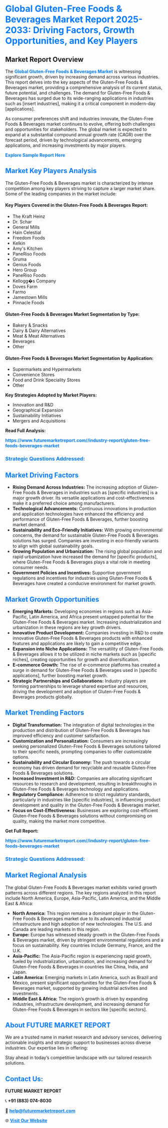 <h1 style="color: #007BFF;">Global Gluten-Free Foods & Beverages Market Report 2025-2033: Driving Factors, Growth Opportunities, and Key Players</h1>

<section id="overview">
<h2>Market Report Overview</h2>
<p>The <a href="https://www.futuremarketreport.com//industry-report/gluten-free-foods-beverages-market" style="color: #007BFF; text-decoration: none;"><strong>Global Gluten-Free Foods & Beverages Market</strong></a> is witnessing significant growth, driven by increasing demand across various industries. This report delves into the key aspects of the Gluten-Free Foods & Beverages market, providing a comprehensive analysis of its current status, future potential, and challenges. The demand for Gluten-Free Foods & Beverages has surged due to its wide-ranging applications in industries such as [insert industries], making it a critical component in modern-day [applications].</p>
<p>As consumer preferences shift and industries innovate, the Gluten-Free Foods & Beverages market continues to evolve, offering both challenges and opportunities for stakeholders. The global market is expected to expand at a substantial compound annual growth rate (CAGR) over the forecast period, driven by technological advancements, emerging applications, and increasing investments by major players.</p>
</section>

<section id="overview">
<p><a href="https://www.futuremarketreport.com//request-sample/reportId=89289" style="color: #007BFF; text-decoration: none;"><strong>Explore Sample Report Here</strong></a></p>
</section>

<section id="key-players">
<h2 style="color: #007BFF;">Market Key Players Analysis</h2>
<p>The Gluten-Free Foods & Beverages market is characterized by intense competition among key players striving to capture a larger market share. Some of the leading companies in the market include:</p>
<h4>Key Players Covered in the Gluten-Free Foods & Beverages Report:</h4>
<ul><li>The Kraft Heinz</li><li>Dr. Schar</li><li>General Mills</li><li>Hain Celestial</li><li>Freedom Foods</li><li>Kelkin</li><li>Amy&#039;s Kitchen</li><li>PaneRiso Foods</li><li>Gruma</li><li>Genius Foods</li><li>Hero Group</li><li>PaneRiso Foods</li><li>Kellogg�s Company</li><li>Doves Farm</li><li>Farmo</li><li>Jamestown Mills</li><li>Pinnacle Foods</li></ul>
<h4>Gluten-Free Foods & Beverages Market Segmentation by Type:</h4>
<ul><li>Bakery &amp; Snacks</li><li>Dairy &amp; Dairy Alternatives</li><li>Meat &amp; Meat Alternatives</li><li>Beverages</li><li>Other</li></ul>

<h4>Gluten-Free Foods & Beverages Market Segmentation by Application:</h4>
<ul><li>Supermarkets and Hypermarkets</li><li>Convenience Stores</li><li>Food and Drink Speciality Stores</li><li>Other</li></ul>
<p><strong>Key Strategies Adopted by Market Players:</strong></p>
<ul>
<li>Innovation and R&D</li>
<li>Geographical Expansion</li>
<li>Sustainability Initiatives</li>
<li>Mergers and Acquisitions</li>
</ul>
</section>

<section>
<p><strong>Read Full Analysis: </strong></p><a href="https://www.futuremarketreport.com//industry-report/gluten-free-foods-beverages-market" style="color: #007BFF; text-decoration: none;"><strong>https://www.futuremarketreport.com//industry-report/gluten-free-foods-beverages-market</strong></a>
<h3 style="color: #007BFF;">Strategic Questions Addressed:</h3>
</section>

<section id="driving-factors">
<h2 style="color: #007BFF;">Market Driving Factors</h2>
<ul>
<li><strong>Rising Demand Across Industries:</strong> The increasing adoption of Gluten-Free Foods & Beverages in industries such as [specific industries] is a major growth driver. Its versatile applications and cost-effectiveness make it a preferred choice among manufacturers.</li>
<li><strong>Technological Advancements:</strong> Continuous innovations in production and application technologies have enhanced the efficiency and performance of Gluten-Free Foods & Beverages, further boosting market demand.</li>
<li><strong>Sustainability and Eco-Friendly Initiatives:</strong> With growing environmental concerns, the demand for sustainable Gluten-Free Foods & Beverages solutions has surged. Companies are investing in eco-friendly variants to align with global sustainability goals.</li>
<li><strong>Growing Population and Urbanization:</strong> The rising global population and rapid urbanization have increased the demand for [specific products], where Gluten-Free Foods & Beverages plays a vital role in meeting consumer needs.</li>
<li><strong>Government Policies and Incentives:</strong> Supportive government regulations and incentives for industries using Gluten-Free Foods & Beverages have created a conducive environment for market growth.</li>
</ul>
</section>

<section id="growth-opportunities">
<h2 style="color: #007BFF;">Market Growth Opportunities</h2>
<ul>
<li><strong>Emerging Markets:</strong> Developing economies in regions such as Asia-Pacific, Latin America, and Africa present untapped potential for the Gluten-Free Foods & Beverages market. Increasing industrialization and urbanization in these regions are key growth drivers.</li>
<li><strong>Innovative Product Development:</strong> Companies investing in R&D to create innovative Gluten-Free Foods & Beverages products with enhanced features and applications are likely to gain a competitive edge.</li>
<li><strong>Expansion into Niche Applications:</strong> The versatility of Gluten-Free Foods & Beverages allows it to be utilized in niche markets such as [specific niches], creating opportunities for growth and diversification.</li>
<li><strong>E-commerce Growth:</strong> The rise of e-commerce platforms has created a surge in demand for Gluten-Free Foods & Beverages used in [specific applications], further boosting market growth.</li>
<li><strong>Strategic Partnerships and Collaborations:</strong> Industry players are forming partnerships to leverage shared expertise and resources, driving the development and adoption of Gluten-Free Foods & Beverages products globally.</li>
</ul>
</section>

<section id="trending-factors">
<h2 style="color: #007BFF;">Market Trending Factors</h2>
<ul>
<li><strong>Digital Transformation:</strong> The integration of digital technologies in the production and distribution of Gluten-Free Foods & Beverages has improved efficiency and customer satisfaction.</li>
<li><strong>Customization and Personalization:</strong> Consumers are increasingly seeking personalized Gluten-Free Foods & Beverages solutions tailored to their specific needs, prompting companies to offer customizable options.</li>
<li><strong>Sustainability and Circular Economy:</strong> The push towards a circular economy has driven demand for recyclable and reusable Gluten-Free Foods & Beverages solutions.</li>
<li><strong>Increased Investment in R&D:</strong> Companies are allocating significant resources to research and development, resulting in breakthroughs in Gluten-Free Foods & Beverages technology and applications.</li>
<li><strong>Regulatory Compliance:</strong> Adherence to strict regulatory standards, particularly in industries like [specific industries], is influencing product development and quality in the Gluten-Free Foods & Beverages market.</li>
<li><strong>Focus on Cost-Effectiveness:</strong> Businesses are exploring cost-efficient Gluten-Free Foods & Beverages solutions without compromising on quality, making the market more competitive.</li>
</ul>
</section>

<section>
<p><strong>Get Full Report: </strong></p><a href="https://www.futuremarketreport.com//industry-report/gluten-free-foods-beverages-market" style="color: #007BFF; text-decoration: none;"><strong>https://www.futuremarketreport.com//industry-report/gluten-free-foods-beverages-market</strong></a>
<h3 style="color: #007BFF;">Strategic Questions Addressed:</h3>
</section>


<section id="regional-analysis">
<h2 style="color: #007BFF;">Market Regional Analysis</h2>
<p>The global Gluten-Free Foods & Beverages market exhibits varied growth patterns across different regions. The key regions analyzed in this report include North America, Europe, Asia-Pacific, Latin America, and the Middle East & Africa:</p>
<ul>
<li><strong>North America:</strong> This region remains a dominant player in the Gluten-Free Foods & Beverages market due to its advanced industrial infrastructure and high adoption of new technologies. The U.S. and Canada are leading markets in this region.</li>
<li><strong>Europe:</strong> Europe has witnessed steady growth in the Gluten-Free Foods & Beverages market, driven by stringent environmental regulations and a focus on sustainability. Key countries include Germany, France, and the U.K.</li>
<li><strong>Asia-Pacific:</strong> The Asia-Pacific region is experiencing rapid growth, fueled by industrialization, urbanization, and increasing demand for Gluten-Free Foods & Beverages in countries like China, India, and Japan.</li>
<li><strong>Latin America:</strong> Emerging markets in Latin America, such as Brazil and Mexico, present significant opportunities for the Gluten-Free Foods & Beverages market, supported by growing industrial activities and investments.</li>
<li><strong>Middle East & Africa:</strong> The region’s growth is driven by expanding industries, infrastructure development, and increasing demand for Gluten-Free Foods & Beverages in sectors like [specific sectors].</li>
</ul>
</section>

<footer>
<h2 style="color: #007BFF;">About FUTURE MARKET REPORT</h2>
<p>We are a trusted name in market research and advisory services, delivering actionable insights and strategic support to businesses across diverse industries. Our expertise lies in offering:</p>

<p>Stay ahead in today’s competitive landscape with our tailored research solutions.</p>

<h2 style="color: #007BFF;">Contact Us:</h2>
<p><strong>FUTURE MARKET REPORT</strong></p>
<p>📞 <strong>+91 (883) 074-8030</strong></p>
<p>📧 <strong><a href="mailto:help@futuremarketreport.com" style="color: #007BFF;">help@futuremarketreport.com</a></strong></p>
<p>🌐 <strong><a href="https://www.futuremarketreport.com/" style="color: #007BFF;">Visit Our Website</a></strong></p>
</footer>